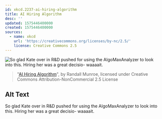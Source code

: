 ```yaml
---
id: xkcd.2237-ai-hiring-algorithm
title: AI Hiring Algorithm
desc: ''
updated: 1575446400000
created: 1575446400000
sources:
  - name: xkcd
    url: 'https://creativecommons.org/licenses/by-nc/2.5/'
    license: Creative Commons 2.5
---
```

![So glad Kate over in R&D pushed for using the AlgoMaxAnalyzer to look into this. Hiring her was a great decisio- waaaait.](https://imgs.xkcd.com/comics/ai_hiring_algorithm.png)
> "[AI Hiring Algorithm](https://xkcd.com/2237/)", by Randall Munroe, licensed under Creative Commons Attribution-NonCommercial 2.5 License

## Alt Text
So glad Kate over in R&D pushed for using the AlgoMaxAnalyzer to look into this. Hiring her was a great decisio- waaaait.
